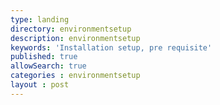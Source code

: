 ```yaml
---
type: landing
directory: environmentsetup
description: environmentsetup
keywords: 'Installation setup, pre requisite'
published: true
allowSearch: true
categories : environmentsetup
layout : post
---
```

